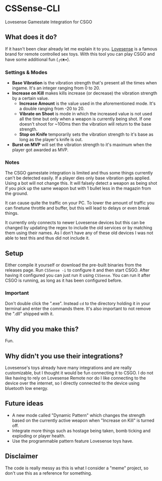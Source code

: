 # CSSense-CLI
Lovesense Gamestate Integration for CSGO

## What does it do?
If it hasn't been clear already let me explain it to you.
[Lovesense](https://lovense.com/) is a famous brand for remote controlled sex toys.
With this tool you can play CSGO and have some additional fun (╭ರᴥ•́).

### Settings & Modes
- **Base Vibration** is the vibration strength that's present all the times when ingame. It's an integer ranging from 0 to 20.
- **Increase on Kill** makes kills increase (or decrease) the vibration strength by a certain value.
  - **Increase Amount** is the value used in the aforementioned mode. It's a double ranging from -20 to 20.
  - **Vibrate on Shoot** is mode in which the increased value is not used all the time but only when a weapon is currently being shot. If one doesn't shoot for ~100ms then the vibration will return to the base strength.
  - **Stop on Knife** temporarily sets the vibration strength to it's base as long as the player's knife is out.
- **Burst on MVP** will set the vibration strength to it's maximum when the player got awarded as MVP.

### Notes
The CSGO gamestate integration is limited and thus some things currently can't be detected easily.
If a player dies only base vibration gets applied. Using a bot will not change this.
It will falsely detect a weapon as being shot if you pick up the same weapon but with 1 bullet less in the magazin from the ground.

It can cause quite the traffic on your PC.
To lower the amount of traffic you can finetune throttle and buffer, but this will lead to delays or even break things.

It currently only connects to newer Lovesense devices but this can be changed by updating the regex to include the old services or by matching them using their names. As I don't have any of these old devices I was not able to test this and thus did not include it.

## Setup
Either compile it yourself or download the pre-built binaries from the releases page.
Run `CSSense -i` to configure it and then start CSGO.
After having it configured you can just run it using `CSSense`.
You can run it after CSGO is running, as long as it has been configured before.

### Important
Don't double click the ".exe". Instead `cd` to the directory holding it in your terminal and enter the commands there.
It's also important to not remove the ".dll" shipped with it.

## Why did you make this?
Fun.

## Why didn't you use their integrations?
Lovesense's toys already have many integrations and are really customizable, but I thought it would be fun connecting it to CSGO.
I do not like having to rely on Lovesense Remote nor do I like connecting to the device over the internet, so I directly connected to the device using bluetooth low energy.

## Future ideas
- A new mode called "Dynamic Pattern" which changes the strength based on the currently active weapon when "Increase on Kill" is turned off.
- Integrate more things such as hostage being taken, bomb ticking and exploding or player health.
- Use the programmable pattern feature Lovesense toys have.

## Disclaimer
The code is really messy as this is what I consider a "meme" project, so don't use this as a reference for something.
